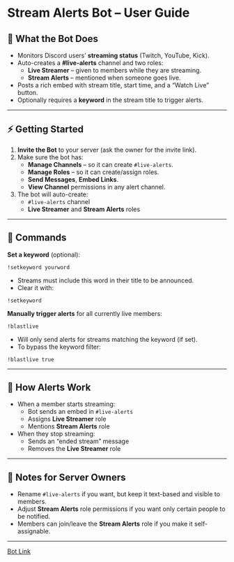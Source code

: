 # Stream Alerts Bot – User Guide

## 📌 What the Bot Does
- Monitors Discord users’ **streaming status** (Twitch, YouTube, Kick).
- Auto-creates a **#live-alerts** channel and two roles:
  - **Live Streamer** – given to members while they are streaming.
  - **Stream Alerts** – mentioned when someone goes live.
- Posts a rich embed with stream title, start time, and a “Watch Live” button.
- Optionally requires a **keyword** in the stream title to trigger alerts.

---

## ⚡ Getting Started
1. **Invite the Bot** to your server (ask the owner for the invite link).
2. Make sure the bot has:
   - **Manage Channels** – so it can create `#live-alerts`.
   - **Manage Roles** – so it can create/assign roles.
   - **Send Messages**, **Embed Links**.
   - **View Channel** permissions in any alert channel.
3. The bot will auto-create:
   - `#live-alerts` channel
   - **Live Streamer** and **Stream Alerts** roles

---

## 💬 Commands

**Set a keyword** (optional):
```
!setkeyword yourword
```
- Streams must include this word in their title to be announced.
- Clear it with:
```
!setkeyword
```

**Manually trigger alerts** for all currently live members:
```
!blastlive
```
- Will only send alerts for streams matching the keyword (if set).
- To bypass the keyword filter:
```
!blastlive true
```

---

## 🔔 How Alerts Work
- When a member starts streaming:
  - Bot sends an embed in `#live-alerts`
  - Assigns **Live Streamer** role
  - Mentions **Stream Alerts** role
- When they stop streaming:
  - Sends an “ended stream” message
  - Removes the **Live Streamer** role

---

## 📌 Notes for Server Owners
- Rename `#live-alerts` if you want, but keep it text-based and visible to members.
- Adjust **Stream Alerts** role permissions if you want only certain people to be notified.
- Members can join/leave the **Stream Alerts** role if you make it self-assignable.

---

[Bot Link](https://discord.com/oauth2/authorize?client_id=1337191599477755935)
